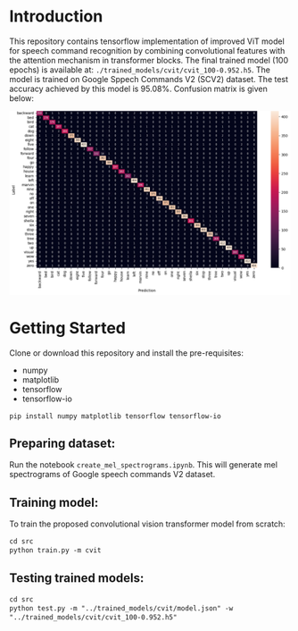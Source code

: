 # Introduction

This repository contains tensorflow implementation of improved ViT model for speech command recognition by combining convolutional features with the attention mechanism in transformer blocks. The final trained model (100 epochs) is available at: ```./trained_models/cvit/cvit_100-0.952.h5```. The model is trained on Google Sppech Commands V2 (SCV2) dataset. The test accuracy achieved by this model is $95.08\%$. Confusion matrix is given below:

![Confusion Matrix](assets/cvit_confusion_matrix.png)

# Getting Started 

Clone or download this repository and install the pre-requisites:

- numpy
- matplotlib
- tensorflow
- tensorflow-io

```
pip install numpy matplotlib tensorflow tensorflow-io
```

## Preparing dataset:
Run the notebook ```create_mel_spectrograms.ipynb```. This will generate mel spectrograms of Google speech commands V2 dataset.

## Training model:
To train the proposed convolutional vision transformer model from scratch:
```
cd src
python train.py -m cvit
```

## Testing trained models:
```
cd src
python test.py -m "../trained_models/cvit/model.json" -w "../trained_models/cvit/cvit_100-0.952.h5"
```